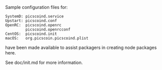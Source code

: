 Sample configuration files for:
```
SystemD: picscoind.service
Upstart: picscoind.conf
OpenRC:  picscoind.openrc
         picscoind.openrcconf
CentOS:  picscoind.init
macOS:   org.picscoin.picscoind.plist
```
have been made available to assist packagers in creating node packages here.

See doc/init.md for more information.
